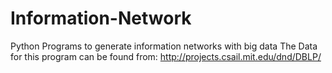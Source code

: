 # Information-Network
Python Programs to generate information networks with big data
The Data for this program can be found from: http://projects.csail.mit.edu/dnd/DBLP/
